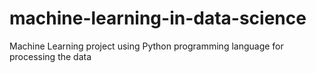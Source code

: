 # machine-learning-in-data-science
Machine Learning project using Python programming language for processing the data
